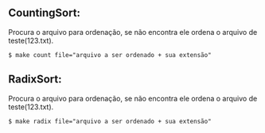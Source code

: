 ## CountingSort: <br>
Procura o arquivo para ordenação, se não encontra ele ordena o arquivo de teste(123.txt).
``` shel
$ make count file="arquivo a ser ordenado + sua extensão"
```

## RadixSort: <br>
Procura o arquivo para ordenação, se não encontra ele ordena o arquivo de teste(123.txt).
``` shel
$ make radix file="arquivo a ser ordenado + sua extensão"
```
